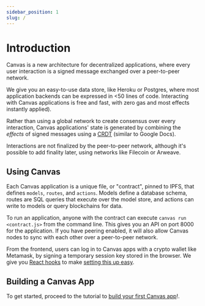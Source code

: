 ```yaml
---
sidebar_position: 1
slug: /
---
```


# Introduction

Canvas is a new architecture for decentralized applications, where every user interaction is a signed message exchanged over a peer-to-peer network.

We give you an easy-to-use data store, like Heroku or Postgres, where most application backends can be expressed in <50 lines of code. Interacting with Canvas applications is free and fast, with zero gas and most effects instantly applied).

Rather than using a global network to create consensus over every interaction, Canvas applications' state is generated by combining the *effects* of signed messages using a [CRDT](https://crdt.tech/) (similar to Google Docs).

Interactions are not finalized by the peer-to-peer network, although it's possible to add finality later, using networks like Filecoin or Arweave.

## Using Canvas

Each Canvas application is a unique file, or "contract", pinned to IPFS, that defines `models`, `routes`, and `actions`. Models define a database schema, routes are SQL queries that execute over the model store, and actions can write to models or query blockchains for data.

To run an application, anyone with the contract can execute `canvas run <contract.js>` from the command line. This gives you an API on port 8000 for the application. If you have peering enabled, it will also allow Canvas nodes to sync with each other over a peer-to-peer network.

From the frontend, users can log in to Canvas apps with a crypto wallet like Metamask, by signing a temporary session key stored in the browser. We give you [React hooks](https://www.npmjs.com/package/@canvas-js/hooks) to make [setting this up easy](./docs/tutorial/writing-a-canvas-frontend).

## Building a Canvas App

To get started, proceed to the tutorial to [build your first Canvas app](./docs/tutorial/writing-a-canvas-contract)!.

